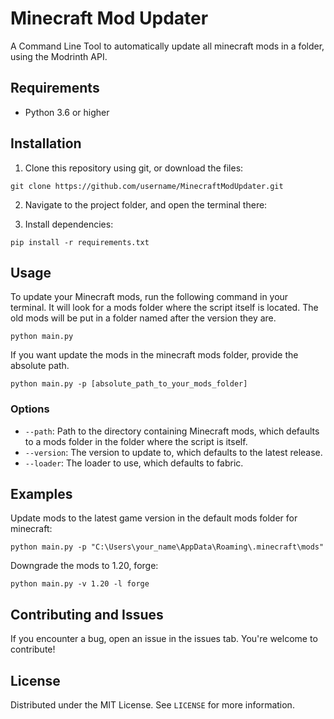 # Minecraft Mod Updater

A Command Line Tool to automatically update all minecraft mods in a folder, using the Modrinth API.

## Requirements

- Python 3.6 or higher

## Installation

1. Clone this repository using git, or download the files:

```terminal
git clone https://github.com/username/MinecraftModUpdater.git
```

2. Navigate to the project folder, and open the terminal there:

3. Install dependencies:

```terminal
pip install -r requirements.txt
```

## Usage

To update your Minecraft mods, run the following command in your terminal. It will look for a mods folder where the script itself is located. The old mods will be put in a folder named after the version they are.

```terminal
python main.py
```

If you want update the mods in the minecraft mods folder, provide the absolute path.

```terminal
python main.py -p [absolute_path_to_your_mods_folder]
```

### Options

- `--path`: Path to the directory containing Minecraft mods, which defaults to a mods folder in the folder where the script is itself.
- `--version`: The version to update to, which defaults to the latest release.
- `--loader`: The loader to use, which defaults to fabric.

## Examples

Update mods to the latest game version in the default mods folder for minecraft:

```terminal
python main.py -p "C:\Users\your_name\AppData\Roaming\.minecraft\mods"
```

Downgrade the mods to 1.20, forge:

```terminal
python main.py -v 1.20 -l forge
```

## Contributing and Issues

If you encounter a bug, open an issue in the issues tab. You're welcome to contribute!

## License

Distributed under the MIT License. See `LICENSE` for more information.
